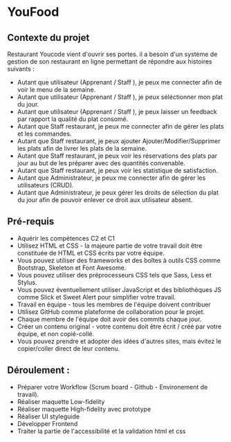 # YouFood

## Contexte du projet

Restaurant Youcode vient d'ouvrir ses portes. il a besoin d'un système de gestion de son restaurant en ligne permettant de répondre aux histoires suivants :

- Autant que utilisateur (Apprenant / Staff ), je peux me connecter afin de voir le menu de la semaine.
- Autant que utilisateur (Apprenant / Staff ), je peux séléctionner mon plat du jour.
- Autant que utilisateur (Apprenant / Staff ), je peux laisser un feedback par rapport la qualité du plat consomé.
- Autant que Staff restaurant, je peux me connecter afin de gérer les plats et les commandes.
- Autant que Staff restaurant, je peux ajouter Ajouter/Modifier/Supprimer les plats afin de livrer les plats de la semaine.
- Autant que Staff restaurant, je peux voir les réservations des plats par jour au but de les préparer avec des quantités convenable.
- Autant que Staff restaurant, je peux voir les statistique de satisfaction.
- Autant que Administrateur, je peux me connecter afin de gérer les utilisateurs (CRUD).
- Autant que Administrateur, je peux gérer les droits de sélection du plat du jour afin de pouvoir enlever ce droit aux utilisateur absent.

## Pré-requis

- Aquérir les compétences C2 et C1
- Utilisez HTML et CSS - la majeure partie de votre travail doit être constituée de HTML et CSS écrits par votre équipe.
- Vous pouvez utiliser des frameworks et des boîtes à outils CSS comme Bootstrap, Skeleton et Font Awesome.
- Vous pouvez utiliser des préprocesseurs CSS tels que Sass, Less et Stylus.
- Vous pouvez éventuellement utiliser JavaScript et des bibliothèques JS comme Slick et Sweet Alert pour simplifier votre travail.
- Travail en équipe - tous les membres de l'équipe doivent contribuer
- Utilisez GitHub comme plateforme de collaboration pour le projet.
- Chaque membre de l'équipe doit avoir des commits chaque jour.
- Créer un contenu original - votre contenu doit être écrit / créé par votre équipe, et non copié-collé.
- Vous pouvez prendre et adopter des idées d'autres sites, mais évitez le copier/coller direct de leur contenu.

## Déroulement :

- Préparer votre Workflow (Scrum board - Github - Environement de travail).
- Réaliser maquette Low-fidelity
- Réaliser maquette High-fidelity avec prototype
- Réaliser UI styleguide
- Développer Frontend
- Traiter la partie de l'accessibilité et la validation html et css